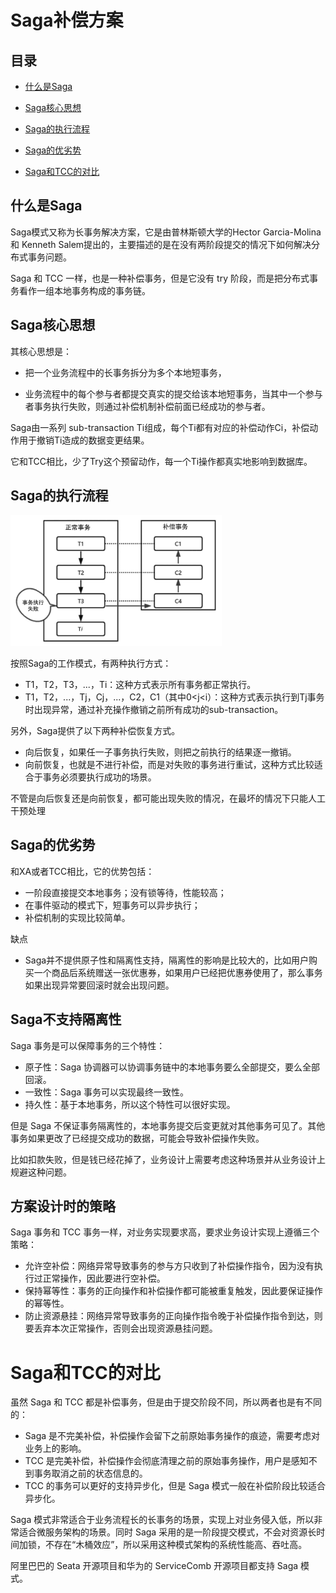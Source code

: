 # Saga补偿方案

## 目录

- [什么是Saga](#什么是Saga)
- [Saga核心思想](#Saga核心思想)
- [Saga的执行流程](#Saga的执行流程)
- [Saga的优劣势](#Saga的优劣势)

- [Saga和TCC的对比](#Saga和TCC的对比)

## 什么是Saga

Saga模式又称为长事务解决方案，它是由普林斯顿大学的Hector Garcia-Molina 和 Kenneth Salem提出的，主要描述的是在没有两阶段提交的情况下如何解决分布式事务问题。

Saga 和 TCC 一样，也是一种补偿事务，但是它没有 try 阶段，而是把分布式事务看作一组本地事务构成的事务链。

## Saga核心思想

其核心思想是：

- 把一个业务流程中的长事务拆分为多个本地短事务，

- 业务流程中的每个参与者都提交真实的提交给该本地短事务，当其中一个参与者事务执行失败，则通过补偿机制补偿前面已经成功的参与者。

Saga由一系列 sub-transaction Ti组成，每个Ti都有对应的补偿动作Ci，补偿动作用于撤销Ti造成的数据变更结果。

它和TCC相比，少了Try这个预留动作，每一个Ti操作都真实地影响到数据库。

## Saga的执行流程

<img src="../../assets/image-20200920173011684.png" alt="image-20200920173011684" style="zoom: 33%;" />

按照Saga的工作模式，有两种执行方式：

- T1，T2，T3，...，Ti：这种方式表示所有事务都正常执行。
- T1，T2，...，Tj，Cj，...，C2，C1（其中0<j<i）：这种方式表示执行到Tj事务时出现异常，通过补充操作撤销之前所有成功的sub-transaction。

另外，Saga提供了以下两种补偿恢复方式。

- 向后恢复，如果任一子事务执行失败，则把之前执行的结果逐一撤销。
- 向前恢复，也就是不进行补偿，而是对失败的事务进行重试，这种方式比较适合于事务必须要执行成功的场景。

不管是向后恢复还是向前恢复，都可能出现失败的情况，在最坏的情况下只能人工干预处理

## Saga的优劣势

和XA或者TCC相比，它的优势包括：

- 一阶段直接提交本地事务；没有锁等待，性能较高；
- 在事件驱动的模式下，短事务可以异步执行；
- 补偿机制的实现比较简单。

缺点

- Saga并不提供原子性和隔离性支持，隔离性的影响是比较大的，比如用户购买一个商品后系统赠送一张优惠券，如果用户已经把优惠券使用了，那么事务如果出现异常要回滚时就会出现问题。

## Saga不支持隔离性

Saga 事务是可以保障事务的三个特性：

- 原子性：Saga 协调器可以协调事务链中的本地事务要么全部提交，要么全部回滚。
- 一致性：Saga 事务可以实现最终一致性。
- 持久性：基于本地事务，所以这个特性可以很好实现。

但是 Saga 不保证事务隔离性的，本地事务提交后变更就对其他事务可见了。其他事务如果更改了已经提交成功的数据，可能会导致补偿操作失败。

比如扣款失败，但是钱已经花掉了，业务设计上需要考虑这种场景并从业务设计上规避这种问题。

## 方案设计时的策略

Saga 事务和 TCC 事务一样，对业务实现要求高，要求业务设计实现上遵循三个策略：

- 允许空补偿：网络异常导致事务的参与方只收到了补偿操作指令，因为没有执行过正常操作，因此要进行空补偿。
- 保持幂等性：事务的正向操作和补偿操作都可能被重复触发，因此要保证操作的幂等性。
- 防止资源悬挂：网络异常导致事务的正向操作指令晚于补偿操作指令到达，则要丢弃本次正常操作，否则会出现资源悬挂问题。

# Saga和TCC的对比

虽然 Saga 和 TCC 都是补偿事务，但是由于提交阶段不同，所以两者也是有不同的：

- Saga 是不完美补偿，补偿操作会留下之前原始事务操作的痕迹，需要考虑对业务上的影响。
- TCC 是完美补偿，补偿操作会彻底清理之前的原始事务操作，用户是感知不到事务取消之前的状态信息的。
- TCC 的事务可以更好的支持异步化，但是 Saga 模式一般在补偿阶段比较适合异步化。

Saga 模式非常适合于业务流程长的长事务的场景，实现上对业务侵入低，所以非常适合微服务架构的场景。同时 Saga 采用的是一阶段提交模式，不会对资源长时间加锁，不存在“木桶效应”，所以采用这种模式架构的系统性能高、吞吐高。

阿里巴巴的 Seata 开源项目和华为的 ServiceComb 开源项目都支持 Saga 模式。